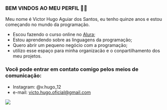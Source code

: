 ### BEM VINDOS AO MEU PERFIL 👋🏽

Meu nome é Victor Hugo Aguiar dos Santos, eu tenho quinze anos e estou começando no mundo da programação.

- Escou fazendo o curso online no [Alura](https://ww.alura.com.br);
- Estou aprendendo sobre as linguagens da programação;
- Quero abrir um pequeno negócio com a programação;
- utilizo esse espaço para minha organizacão e o conpartilhamento dos meu projetos.

### Você pode entrar em contato comigo pelos meios de comunicação:
- Instagram: @v.hugo_12
- e-mail: victo.hugo.oficial@gmail.com

![](https://media1.tenor.com/m/LIL9_Nw67UAAAAAC/fortnite-michelangelo.gif)
